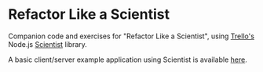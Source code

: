 Refactor Like a Scientist
=========================

Companion code and exercises for "Refactor Like a Scientist", using
[Trello's](https://trello.com/) Node.js
[Scientist](https://github.com/trello/scientist) library.

A basic client/server example application using Scientist is available [here](https://hyperdev.com/#!/project/sticky-venom).
